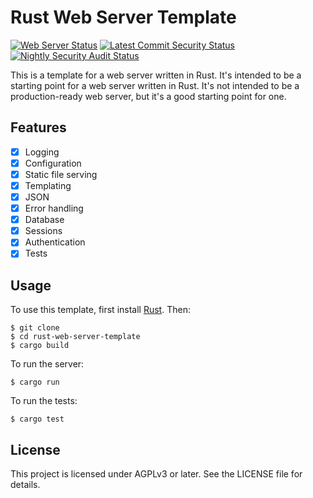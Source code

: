 


# Rust Web Server Template
[![Web Server Status](https://github.com/Evolving-Software/rust-web-server-template/actions/workflows/general.yml/badge.svg?event=status)](https://github.com/Evolving-Software/rust-web-server-template/actions/workflows/general.yml)  [![Latest Commit Security Status](https://github.com/Evolving-Software/rust-web-server-template/actions/workflows/audit-on-push.yml/badge.svg?event=status)](https://github.com/Evolving-Software/rust-web-server-template/actions/workflows/audit-on-push.yml) [![Nightly Security Audit Status](https://github.com/Evolving-Software/rust-web-server-template/actions/workflows/scheduled-workflow.yml/badge.svg?branch=main&event=status)](https://github.com/Evolving-Software/rust-web-server-template/actions/workflows/scheduled-workflow.yml)





This is a template for a web server written in Rust. It's intended to be a starting point for a web server written in Rust. It's not intended to be a production-ready web server, but it's a good starting point for one.

## Features

* [x] Logging
* [x] Configuration
* [x] Static file serving
* [x] Templating
* [x] JSON
* [x] Error handling
* [x] Database
* [x] Sessions
* [x] Authentication
* [x] Tests

## Usage

To use this template, first install [Rust](https://www.rust-lang.org/). Then:

    $ git clone
    $ cd rust-web-server-template
    $ cargo build

To run the server:

    $ cargo run

To run the tests:

    $ cargo test

## License

This project is licensed under AGPLv3 or later. See the LICENSE file for details.